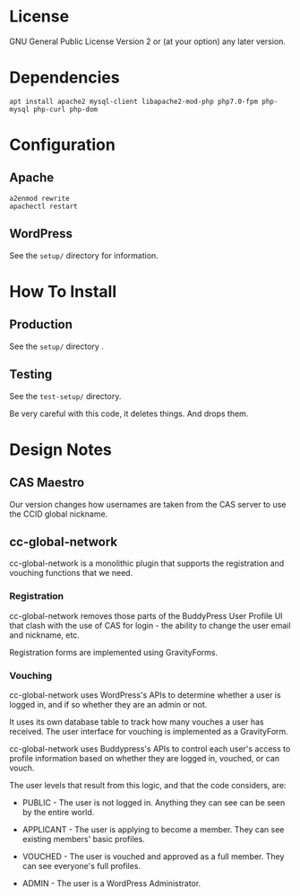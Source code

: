 # License

GNU General Public License Version 2 or (at your option) any later version.

# Dependencies

    apt install apache2 mysql-client libapache2-mod-php php7.0-fpm php-mysql php-curl php-dom

# Configuration

## Apache

    a2enmod rewrite
    apachectl restart

## WordPress

See the `setup/` directory for information.

# How To Install

## Production

See the `setup/` directory .

## Testing

See the `test-setup/` directory.

Be very careful with this code, it deletes things. And drops them.

# Design Notes

## CAS Maestro

Our version changes how usernames are taken from the CAS server to use the CCID
global nickname.

## cc-global-network

cc-global-network is a monolithic plugin that supports the registration and
vouching functions that we need.

### Registration

cc-global-network removes those parts of the BuddyPress User Profile UI that
clash with the use of CAS for login - the ability to change the user email and
nickname, etc.

Registration forms are implemented using GravityForms.

### Vouching

cc-global-network uses WordPress's APIs to determine whether a user is logged
in, and if so whether they are an admin or not.

It uses its own database table to track how many vouches a user has received.
The user interface for vouching is implemented as a GravityForm.

cc-global-network uses Buddypress's APIs to control each user's access to
profile information based on whether they are logged in, vouched, or can vouch.

The user levels that result from this logic, and that the code considers, are:

* PUBLIC - The user is not logged in. Anything they can see can be seen by the
entire world.

* APPLICANT - The user is applying to become a member. They can see existing
members' basic profiles.

* VOUCHED - The user is vouched and approved as a full member. They can see
everyone's full profiles.

* ADMIN - The user is a WordPress Administrator.
